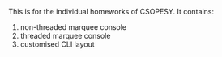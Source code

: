 This is for the individual homeworks of CSOPESY. It contains:

1. non-threaded marquee console
2. threaded marquee console
3. customised CLI layout
